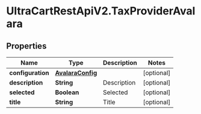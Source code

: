 # UltraCartRestApiV2.TaxProviderAvalara

## Properties
Name | Type | Description | Notes
------------ | ------------- | ------------- | -------------
**configuration** | [**AvalaraConfig**](AvalaraConfig.md) |  | [optional] 
**description** | **String** | Description | [optional] 
**selected** | **Boolean** | Selected | [optional] 
**title** | **String** | Title | [optional] 


